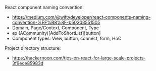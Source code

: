React component naming convention:

- https://medium.com/@wittydeveloper/react-components-naming-convention-%EF%B8%8F-b50303551505
- Domain, Page/Context, Component, Type
- ex (ACommunity)[AddToShortList][button]
- Component types: View, button, connect, form, HoC

Project directory structure:

- https://hackernoon.com/tips-on-react-for-large-scale-projects-3f9ece85983d
